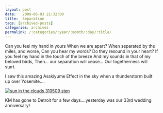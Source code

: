 ```yaml
---
layout: post
date:	2009-06-03 21:32:00
title:  Separation
tags: [archived-posts]
categories: archives
permalink: /:categories/:year/:month/:day/:title/
---
```

Can you feel my hand in yours
When we are apart?
When separated by the miles, and worse,
Can you hear my words?
Do they resound in your heart?
If you feel my hand in the touch of the breeze
And my sounds in that of my beloved birds,
Then... our separation will cease...
Our togetherness will start.


I saw this amazing Asakiyume Effect in the sky when a thunderstorm built up over Yosemite....


<a href="http://s562.photobucket.com/albums/ss67/pugaippadam/?action=view&current=IMG_1116.jpg" target="_blank"><img src="http://i562.photobucket.com/albums/ss67/pugaippadam/IMG_1116.jpg" border="0" alt="sun in the clouds 310509 sten"></a>


KM has gone to Detroit for a few days....yesterday was our 33rd wedding anniversary!

